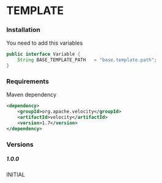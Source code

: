 # TEMPLATE

### Installation

You need to add this variables

```java
public interface Variable {
    String BASE_TEMPLATE_PATH   = "base.template.path";
}
```

### Requirements

Maven dependency

```xml
<dependency>
    <groupId>org.apache.velocity</groupId>
    <artifactId>velocity</artifactId>
    <version>1.7</version>
</dependency>
```

### Versions

##### 1.0.0

INITIAL

